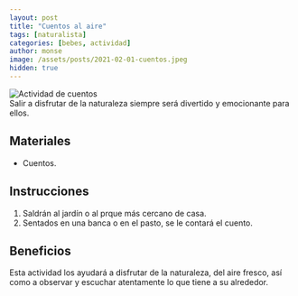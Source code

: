 ```yaml
---
layout: post
title: "Cuentos al aire"
tags: [naturalista]
categories: [bebes, actividad]
author: monse
image: /assets/posts/2021-02-01-cuentos.jpeg
hidden: true
---
```

![Actividad de cuentos](/assets/posts/2021-02-01-cuentos.jpeg)<br/>
Salir a disfrutar de la naturaleza siempre será divertido y emocionante para ellos. 

## Materiales 
- Cuentos. 

## Instrucciones 
1. Saldrán al jardín o al prque más cercano de casa.
2. Sentados en una banca o en el pasto, se le contará el cuento. 
 
## Beneficios 
Esta actividad los ayudará a disfrutar de la naturaleza, del aire fresco, así como a observar y escuchar atentamente lo que tiene a su alrededor. 